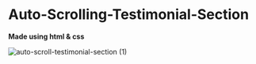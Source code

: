 # Auto-Scrolling-Testimonial-Section

**Made using html & css**

![auto-scroll-testimonial-section (1)](https://user-images.githubusercontent.com/84828938/156887145-8d291dbc-8362-4ddb-b277-638caaaf88cb.gif)
